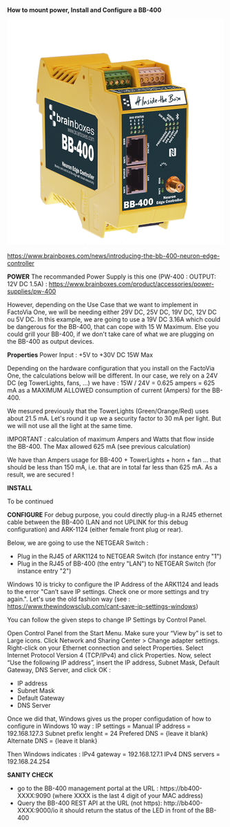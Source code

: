 **How to mount power, Install and Configure a BB-400**

![image.png](./Resource-Images/040010image-BB400Overview.png)

https://www.brainboxes.com/news/introducing-the-bb-400-neuron-edge-controller


**POWER**
The recommanded Power Supply is this one (PW-400 : OUTPUT: 12V DC 1.5A) : 
https://www.brainboxes.com/product/accessories/power-supplies/pw-400


However, depending on the Use Case that we want to implement in FactoVia One, we will be needing either 29V DC, 25V DC, 19V DC, 12V DC ou 5V DC.
In this example, we are going to use a 19V DC 3.16A which could be dangerous for the BB-400, that can cope with 15 W Maximum. Else you could grill your BB-400, if we don't take care of what we are plugging on the BB-400 as output devices. 

**Properties** Power Input : +5V to +30V DC 15W Max

Depending on the hardware configuration that you install on the FactoVia One, the calculations below will be different.
In our case, we rely on a 24V DC (eg TowerLights, fans, ...) we have : 
15W / 24V = 0.625 ampers = 625 mA as a MAXIMUM ALLOWED consumption of current (Ampers) for the BB-400.

We mesured previously that the TowerLights (Green/Orange/Red) uses about 21.5 mA. Let's round it up we a security factor to 30 mA per light. But we will not use all the light at the same time.


IMPORTANT : calculation of maximum Ampers and Watts that flow inside the BB-400.
The Max allowed 625 mA (see previous calculation)

We have than Ampers usage for BB-400 + TowerLights + horn + fan ... that should be less than 150 mA, i.e. that are in total far less than 625 mA. As a result, we are secured !

**INSTALL**

To be continued

**CONFIGURE**
For debug purpose, you could directly plug-in a RJ45 ethernet cable between the BB-400 (LAN and not UPLINK for this debug configuration) and ARK-1124 (either female front plug or rear).

Below, we are going to use the NETGEAR Switch : 
- Plug in the RJ45 of ARK1124 to NETGEAR Switch (for instance entry "1")
- Plug in the RJ45 of BB-400 (the entry "LAN") to NETGEAR Switch (for instance entry "2")

Windows 10 is tricky to configure the IP Address of the ARK1124 and leads to the error "Can’t save IP settings. Check one or more settings and try again.".
Let's use the old fashion way (see : https://www.thewindowsclub.com/cant-save-ip-settings-windows)

You can follow the given steps to change IP Settings by Control Panel.

Open Control Panel from the Start Menu.
Make sure your “View by” is set to Large icons.
Click Network and Sharing Center > Change adapter settings.
Right-click on your Ethernet connection and select Properties.
Select Internet Protocol Version 4 (TCP/IPv4) and click Properties.
Now, select “Use the following IP address”, insert the IP address, Subnet Mask, Default Gateway, DNS Server, and click OK : 
- IP address
- Subnet Mask
- Default Gateway
- DNS Server

Once we did that, Windows gives us the proper configudation of how to configure in Windows 10 way : 
IP settings = Manual
IP address = 192.168.127.3
Subnet prefix lenght = 24 
Prefered DNS = {leave it blank} 
Alternate DNS = {leave it blank}

Then Windows indicates : 
IPv4 gateway = 192.168.127.1
IPv4 DNS servers = 192.168.24.254 

**SANITY CHECK**
* go to the BB-400 management portal at the URL : https://bb400-XXXX:9090 (where XXXX is the last 4 digit of your MAC address)
* Query the BB-400 REST API at the URL (not https): http://bb400-XXXX:9000/io 
it should return the status of the LED in front of the BB-400

